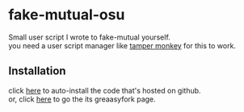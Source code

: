 # fake-mutual-osu

Small user script I wrote to fake-mutual yourself.  
you need a user script manager like [tamper monkey](https://www.tampermonkey.net/) for this to work.

## Installation

click [here](https://github.com/yorunoken/fake-mutual-osu/raw/refs/heads/main/fake.user.js) to auto-install the code that's hosted on github.  
or, click [here](https://greasyfork.org/en/scripts/524422-fake-self-mutual) to go the its greaasyfork page.
